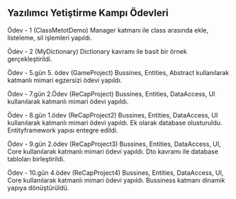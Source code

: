 ## Yazılımcı Yetiştirme Kampı Ödevleri

Ödev - 1 (ClassMetotDemo)
Manager katmanı ile class arasında ekle, listeleme, sil işlemleri yapıldı.

Ödev - 2 (MyDictionary)
Dictionary kavramı ile basit bir örnek gerçekleştirildi.


Ödev - 5.gün 5. ödev (GameProject)
Bussines, Entities, Abstract kullanılarak katmanlı mimari egzersizi ödevi yapıldı.

Ödev - 7.gün 2.Ödev (ReCapProject)
Bussines, Entities, DataAccess, UI kullanılarak katmanlı mimari ödevi yapıldı.

Ödev - 8.gün 1.ödev (ReCapProject2)
Bussines, Entities, DataAccess, UI kullanılarak katmanlı mimari ödevi yapıldı. Ek olarak database olusturuldu. Entityframework yapısı entegre edildi.

Ödev - 9.gün 2.ödev (ReCapProject3)
Bussines, Entities, DataAccess, UI, Core kullanılarak katmanlı mimari ödevi yapıldı. Dto kavramı ile database tabloları birleştirildi. 

Ödev - 10.gün 4.ödev (ReCapProject4)
Bussines, Entities, DataAccess, UI, Core kullanılarak katmanlı mimari ödevi yapıldı. Bussiness katmanı dinamik yapıya dönüştürüldü.
